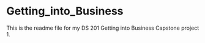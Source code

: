 # Getting_into_Business

This is the readme file for my DS 201 Getting into Business Capstone project 1. 
